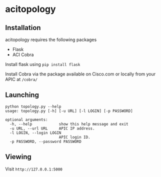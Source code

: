 # acitopology

## Installation

acitopology requires the following packages

* Flask 
* ACI Cobra
    
Install flask using ``pip install flask``

Install Cobra via the package available on Cisco.com or locally from your APIC at ``/cobra/``

## Launching
    python topology.py --help
    usage: topology.py [-h] [-u URL] [-l LOGIN] [-p PASSWORD]
    
    optional arguments:
      -h, --help            show this help message and exit
      -u URL, --url URL     APIC IP address.
      -l LOGIN, --login LOGIN
                            APIC login ID.
      -p PASSWORD, --password PASSWORD
      
## Viewing

Visit ``http://127.0.0.1:5000``